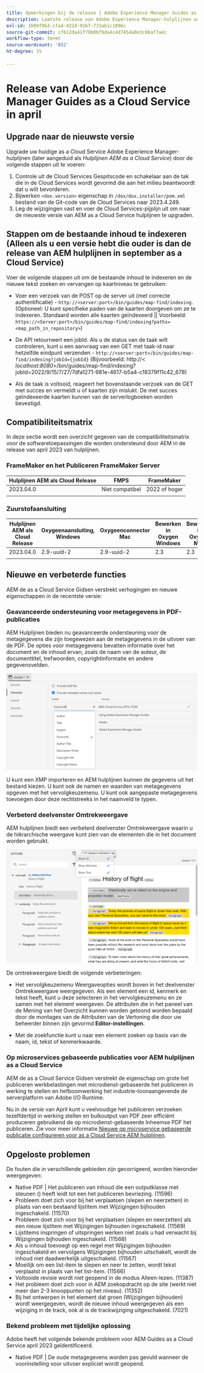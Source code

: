 ```yaml
---
title: Opmerkingen bij de release | Adobe Experience Manager Guides as a Cloud Service, release april 2023
description: Laatste release van Adobe Experience Manager-hulplijnen as a Cloud Service
exl-id: 3b09f0b3-cfa4-422d-91b7-733ab1c1896c
source-git-commit: cf612da41f79b0bf9da4c4d7454a0e3c86af7a4c
workflow-type: tm+mt
source-wordcount: '852'
ht-degree: 1%

---
```


# Release van Adobe Experience Manager Guides as a Cloud Service in april

## Upgrade naar de nieuwste versie

Upgrade uw huidige as a Cloud Service Adobe Experience Manager-hulplijnen (later aangeduid als *Hulplijnen AEM as a Cloud Service*) door de volgende stappen uit te voeren:

1. Controle uit de Cloud Services Gespitscode en schakelaar aan de tak die in de Cloud Services wordt gevormd die aan het milieu beantwoordt dat u wilt bevorderen.
2. Bijwerken `<dox.version>` eigenschap in `/dox/dox.installer/pom.xml` bestand van de Git-code van de Cloud Services naar 2023.4.249.
3. Leg de wijzigingen vast en voer de Cloud Services-pijplijn uit om naar de nieuwste versie van AEM as a Cloud Service hulplijnen te upgraden.

## Stappen om de bestaande inhoud te indexeren (Alleen als u een versie hebt die ouder is dan de release van AEM hulplijnen in september as a Cloud Service)

Voer de volgende stappen uit om de bestaande inhoud te indexeren en de nieuwe tekst zoeken en vervangen op kaartniveau te gebruiken:

* Voer een verzoek van de POST op de server uit (met correcte authentificatie) - `http://<server:port>/bin/guides/map-find/indexing`.
(Optioneel: U kunt specifieke paden van de kaarten doorgeven om ze te indexeren. Standaard worden alle kaarten geïndexeerd || Voorbeeld: `https://<Server:port>/bin/guides/map-find/indexing?paths=<map_path_in_repository>`)

* De API retourneert een jobId. Als u de status van de taak wilt controleren, kunt u een aanvraag van een GET met taak-id naar hetzelfde eindpunt verzenden - `http://<server:port>/bin/guides/map-find/indexing?jobId={jobId}`
(Bijvoorbeeld: http://&lt;
_localhost:8080_>/bin/guides/map-find/indexing?jobId=2022/9/15/7/27/7dfa1271-981e-4617-b5a4-c18379f11c42_678)

* Als de taak is voltooid, reageert het bovenstaande verzoek van de GET met succes en vermeldt u of kaarten zijn mislukt. De met succes geïndexeerde kaarten kunnen van de serverlogboeken worden bevestigd.

## Compatibiliteitsmatrix

In deze sectie wordt een overzicht gegeven van de compatibiliteitsmatrix voor de softwaretoepassingen die worden ondersteund door AEM in de release van april 2023 van hulplijnen.

### FrameMaker en het Publiceren FrameMaker Server

| Hulplijnen AEM als Cloud Release | FMPS | FrameMaker |
| --- | --- | --- |
| 2023.04.0 | Niet compatibel | 2022 of hoger |
|  |  |  |


### Zuurstofaansluiting

| Hulplijnen AEM als Cloud Release | Oxygeenaansluiting, Windows | Oxygeenconnector Mac | Bewerken in Oxygen Windows | Bewerken in Oxygen Mac |
| --- | --- | --- | --- | --- |
| 2023.04.0 | 2.9-uuid-2 | 2.9-uuid-2 | 2.3 | 2.3 |
|  |  |  |  |


## Nieuwe en verbeterde functies

AEM de as a Cloud Service Gidsen verstrekt verhogingen en nieuwe eigenschappen in de recentste versie:

### Geavanceerde ondersteuning voor metagegevens in PDF-publicaties

AEM Hulplijnen bieden nu geavanceerde ondersteuning voor de metagegevens die zijn toegewezen aan de metagegevens in de uitvoer van de PDF. De opties voor metagegevens bevatten informatie over het document en de inhoud ervan, zoals de naam van de auteur, de documenttitel, trefwoorden, copyrightinformatie en andere gegevensvelden.

<img src="assets/pdf-metadata.png" alt=" native PDF-metagegevens">

U kunt een XMP importeren en AEM hulplijnen kunnen de gegevens uit het bestand kiezen. U kunt ook de namen en waarden van metagegevens opgeven met het vervolgkeuzemenu. U kunt ook aangepaste metagegevens toevoegen door deze rechtstreeks in het naamveld te typen.


### Verbeterd deelvenster Omtrekweergave

AEM hulplijnen biedt een verbeterd deelvenster Omtrekweergave waarin u de hiërarchische weergave kunt zien van de elementen die in het document worden gebruikt.

<img src="assets/select-element-content-outline-view_cs.png" alt=" native PDF-metagegevens">

De omtrekweergave biedt de volgende verbeteringen:

* Het vervolgkeuzemenu Weergaveopties wordt boven in het deelvenster Omtrekweergave weergegeven. Als een element een id, kenmerk en tekst heeft, kunt u deze selecteren in het vervolgkeuzemenu en ze samen met het element weergeven. De attributen die in het paneel van de Mening van het Overzicht kunnen worden getoond worden bepaald door de montages van de Attributen van de Vertoning die door uw beheerder binnen zijn gevormd **Editor-instellingen**.

* Met de zoekfunctie kunt u naar een element zoeken op basis van de naam, id, tekst of kenmerkwaarde.


### Op microservices gebaseerde publicaties voor AEM hulplijnen as a Cloud Service

AEM de as a Cloud Service Gidsen verstrekt de eigenschap om grote het publiceren werkbelastingen met microdienst-gebaseerde het publiceren in werking te stellen en hefboomwerking het industrie-toonaangevende de serverplatform van Adobe I/O Runtime.

Nu in de versie van April kunt u veelvoudige het publiceren verzoeken tezelfdertijd in werking stellen en bulkoutput van PDF zeer efficiënt produceren gebruikend de op microdienst-gebaseerde Inheemse PDF het publiceren.
Zie voor meer informatie [Nieuwe op microservice gebaseerde publicatie configureren voor as a Cloud Service AEM hulplijnen](../knowledge-base/publishing/configure-microservices.md).


## Opgeloste problemen

De fouten die in verschillende gebieden zijn gecorrigeerd, worden hieronder weergegeven:

* Native PDF | Het publiceren van inhoud die een outputklasse met steunen () heeft leidt tot een het publiceren bevriezing. (11596)
* Probleem doet zich voor bij het verplaatsen (slepen en neerzetten) in plaats van een bestaand lijstitem met Wijzigingen bijhouden ingeschakeld. (11570)
* Probleem doet zich voor bij het verplaatsen (slepen en neerzetten) als een nieuw lijstitem met Wijzigingen bijhouden ingeschakeld. (11569)
* Lijstitems inspringen of uitspringen werken niet zoals u had verwacht bij Wijzigingen bijhouden ingeschakeld. (11568)
* Als u inhoud toevoegt op een regel met Wijzigingen bijhouden ingeschakeld en vervolgens Wijzigingen bijhouden uitschakelt, wordt de inhoud niet daadwerkelijk uitgeschakeld. (11567)
* Moeilijk om een list-item te slepen en neer te zetten, wordt tekst verplaatst in plaats van het list-item. (11566)
* Voltooide revisie wordt niet geopend in de modus Alleen-lezen. (11387)
* Het probleem doet zich voor in AEM zoekopdracht op de site (werkt niet meer dan 2-3 knooppunten op het niveau). (11352)
* Bij het ontwerpen in het element dat groen (Wijzigingen bijhouden) wordt weergegeven, wordt de nieuwe inhoud weergegeven als een wijziging in de track, ook al is de trackwijziging uitgeschakeld. (7021)

### Bekend probleem met tijdelijke oplossing

Adobe heeft het volgende bekende probleem voor AEM Guides as a Cloud Service april 2023 geïdentificeerd.

* Native PDF | De oude metagegevens worden pas gevuld wanneer de voorinstelling voor uitvoer expliciet wordt geopend.
